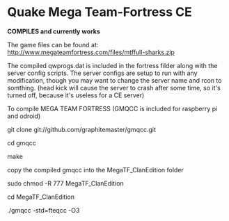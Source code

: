 # Quake Mega Team-Fortress CE

**COMPILES and currently works**

The game files can be found at: http://www.megateamfortress.com/files/mtffull-sharks.zip

The compiled qwprogs.dat is included in the fortress filder along with the server config scripts. The server configs are setup to run with any modification, though you may want to change the server name and rcon to somthing. (head kick will cause the server to crash after some time, so it's turned off, because it's useless for a CE server)

To compile MEGA TEAM FORTRESS (GMQCC is included for raspberry pi and odroid)

git clone git://github.com/graphitemaster/gmqcc.git

cd gmqcc

make

copy the compiled gmqcc into the MegaTF_ClanEdition folder

sudo chmod -R 777 MegaTF_ClanEdition

cd MegaTF_ClanEdition

./gmqcc -std=fteqcc -O3
